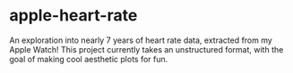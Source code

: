 # apple-heart-rate
An exploration into nearly 7 years of heart rate data, extracted from my Apple Watch!
This project currently takes an unstructured format, with the goal of making cool aesthetic plots for fun.
